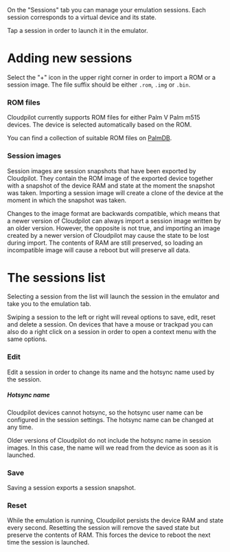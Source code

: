 On the "Sessions" tab you can manage your emulation sessions. Each session
corresponds to a virtual device and its state.

Tap a session in order to launch it in the emulator.

# Adding new sessions

Select the "+" icon in the upper right corner in order to import a ROM or a
session image. The file suffix should be either `.rom`, `.img` or `.bin`.

### ROM files

Cloudpilot currently supports ROM files for either Palm V Palm m515 devices. The
device is selected automatically based on the ROM.

You can find a collection of suitable ROM files on
[PalmDB](https://palmdb.net/app/palm-roms-complete).

### Session images

Session images are session snapshots that have been exported by Cloudpilot. They
contain the ROM image of the exported device together with a snapshot of the
device RAM and state at the moment the snapshot was taken. Importing a session
image will create a clone of the device at the moment in which the snapshot was
taken.

Changes to the image format are backwards compatible, which means that a newer
version of Cloudpilot can always import a session image written by an older
version. However, the opposite is not true, and importing an image created by a
newer version of Cloudpilot may cause the state to be lost during import. The
contents of RAM are still preserved, so loading an incompatible image will
cause a reboot but will preserve all data.

# The sessions list

Selecting a session from the list will launch the session in the emulator and
take you to the emulation tab.

Swiping a session to the left or right will reveal options to save, edit, reset
and delete a session. On devices that have a mouse or trackpad you can also do a
right click on a session in order to open a context menu with the same options.

### Edit

Edit a session in order to change its name and the hotsync name used by the
session.

##### Hotsync name

Cloudpilot devices cannot hotsync, so the hotsync user name can be configured in
the session settings. The hotsync name can be changed at any time.

Older versions of Cloudpilot do not include the hotsync name in session images.
In this case, the name will we read from the device as soon as it is launched.
### Save

Saving a session exports a session snapshot.

### Reset

While the emulation is running, Cloudpilot persists the device RAM and state
every second. Resetting the session will remove the saved state but preserve the
contents of RAM. This forces the device to reboot the next time the session is
launched.
